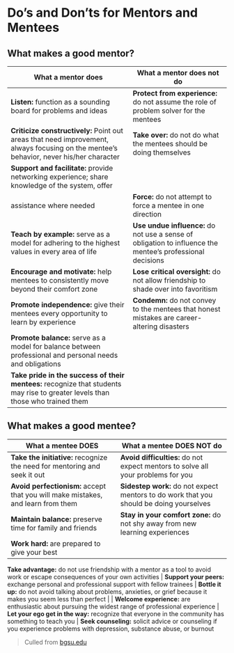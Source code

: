 # Do’s and Don’ts for Mentors and Mentees 

## What makes a good mentor? 

| What a mentor does | What a mentor does not do 
| --- | --- |
| **Listen:** function as a sounding board for problems and ideas | **Protect from experience:** do not assume the role of problem solver for the mentees |
| **Criticize constructively:** Point out areas that need improvement, always focusing on the mentee’s behavior, never his/her character | **Take over:** do not do what the mentees should be doing themselves |
| **Support and facilitate:** provide networking experience; share knowledge of the system, offer
assistance where needed | **Force:** do not attempt to force a mentee in one direction |
| **Teach by example:** serve as a model for adhering to the highest values in every area of life |**Use undue influence:** do not use a sense of obligation to influence the mentee’s professional decisions |
| **Encourage and motivate:** help mentees to consistently move beyond their comfort zone | **Lose critical oversight:** do not allow friendship to shade over into favoritism |
| **Promote independence:** give their mentees every opportunity to learn by experience | **Condemn:** do not convey to the mentees that honest mistakes are career-altering disasters |
| **Promote balance:** serve as a model for balance between professional and personal needs and obligations
| **Take pride in the success of their mentees:** recognize that students may rise to greater levels than those who trained them 

## What makes a good mentee?

| What a mentee DOES | What a mentee DOES NOT do
| --- | --- |
| **Take the initiative:** recognize the need for mentoring and seek it out | **Avoid difficulties:** do not expect mentors to solve all your problems for you |
| **Avoid perfectionism:** accept that you will make mistakes, and learn from them | **Sidestep work:** do not expect mentors to do work that you should be doing yourselves |
| **Maintain balance:** preserve time for family and friends | **Stay in your comfort zone:** do not shy away from new learning experiences |
| **Work hard:** are prepared to give your best | 
**Take advantage:** do not use friendship with a mentor as a tool to avoid work or escape consequences of your own activities
| **Support your peers:** exchange personal and professional support with fellow trainees | **Bottle it up:** do not avoid talking about problems, anxieties, or grief because it makes you seem less than perfect |
| **Welcome experience:** are enthusiastic about pursuing the widest range of professional experience | **Let your ego get in the way:** recognize that everyone in the community has something to teach you 
| **Seek counseling:** solicit advice or counseling if you experience problems with depression, substance abuse, or burnout 

> Culled from [bgsu.edu](https://www.bgsu.edu/content/dam/BGSU/provost/center-undergraduate-research-scholarship/documents/Dos-and-Don-ts-of-Montors-and-Mentees.pdf)